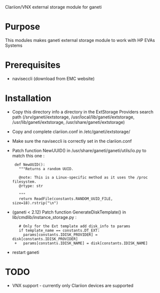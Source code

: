 Clariion/VNX external storage module for ganeti

# Purpose

 This modules makes ganeti external storage module to work with HP EVAs Systems

# Prerequisites

 * naviseccli (download from EMC website)
 
# Installation

 * Copy this directory info a directory in the ExtStorage Providers search path
  (/srv/ganeti/extstorage, /usr/local/lib/ganeti/extstorage, /usr/lib/ganeti/extstorage,
   /usr/share/ganeti/extstorage)

 * Copy and complete clariion.conf in /etc/ganeti/extstorage/

 * Make sure the naviseccli is correctly set in the clariion.conf

 * Patch function NewUUID() in  /usr/share/ganeti/ganeti/utils/io.py to match this one :

        def NewUUID():
          """Returns a random UUID.
       
          @note: This is a Linux-specific method as it uses the /proc filesystem.
          @rtype: str
       
          """
          return ReadFile(constants.RANDOM_UUID_FILE, size=18).rstrip("\n")


 
 * (ganeti < 2.12) Patch function GenerateDiskTemplate() in lib/cmdlib/instance_storage.py :

          # Only for the Ext template add disk_info to params
          if template_name == constants.DT_EXT:
            params[constants.IDISK_PROVIDER] = disk[constants.IDISK_PROVIDER]
        +   params[constants.IDISK_NAME] = disk[constants.IDISK_NAME]

 * restart ganeti


# TODO

* VNX support - currently only Clariion devices are supported

